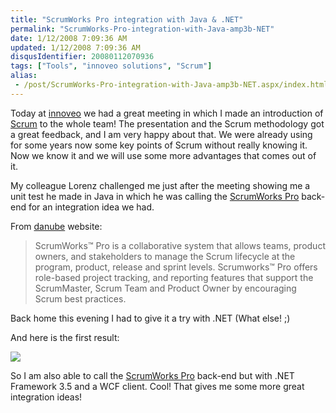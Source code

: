 ```yaml
---
title: "ScrumWorks Pro integration with Java & .NET"
permalink: "ScrumWorks-Pro-integration-with-Java-amp3b-NET"
date: 1/12/2008 7:09:36 AM
updated: 1/12/2008 7:09:36 AM
disqusIdentifier: 20080112070936
tags: ["Tools", "innoveo solutions", "Scrum"]
alias:
 - /post/ScrumWorks-Pro-integration-with-Java-amp3b-NET.aspx/index.html
---
```

Today at [innoveo](http://www.innoveo.com/) we had a great meeting in which I made an introduction of [Scrum](http://en.wikipedia.org/wiki/Scrum_(development)) to the whole team! The presentation and the Scrum methodology got a great feedback, and I am very happy about that. We were already using for some years now some key points of Scrum without really knowing it. Now we know it and we will use some more advantages that comes out of it.

My colleague Lorenz challenged me just after the meeting showing me a unit test he made in Java in which he was calling the [ScrumWorks Pro](http://www.danube.com/scrumworks/pro) back-end for an integration idea we had. 
<!-- more -->

From [danube](http://www.danube.com) website:

> ScrumWorks™ Pro is a collaborative system that allows teams, product owners, and stakeholders to manage the Scrum lifecycle at the program, product, release and sprint levels. Scrumworks™ Pro offers role-based project tracking, and reporting features that support the ScrumMaster, Scrum Team and Product Owner by encouraging Scrum best practices.

Back home this evening I had to give it a try with .NET (What else! ;)

And here is the first result:

![](http://farm3.static.flickr.com/2252/2183454095_26c562ce99_o.jpg)

So I am also able to call the [ScrumWorks Pro](http://www.danube.com/scrumworks/pro) back-end but with .NET Framework 3.5 and a WCF client. Cool! That gives me some more great integration ideas!
